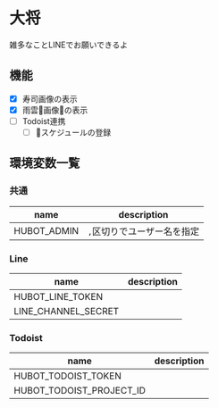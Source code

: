 # 大将
雑多なことLINEでお願いできるよ

## 機能
- [x] 寿司画像の表示
- [x] 雨雲画像の表示
- [ ] Todoist連携
  - [ ] スケジュールの登録

## 環境変数一覧
### 共通
| name | description |
| --- | --- |
| HUBOT_ADMIN | `,`区切りでユーザー名を指定 |

### Line
| name | description |
| --- | --- |
| HUBOT_LINE_TOKEN | |
| LINE_CHANNEL_SECRET | |

### Todoist
| name | description |
| --- | --- |
| HUBOT_TODOIST_TOKEN | |
| HUBOT_TODOIST_PROJECT_ID | |